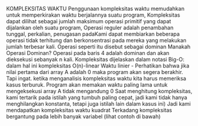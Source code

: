 KOMPLEKSITAS WAKTU Penggunaan kompleksitas waktu memudahkan untuk memperkirakan waktu berjalannya suatu program, Kompleksitas dapat dilihat sebagai jumlah maksimum operasi primitif yang dapat dijalankan oleh suatu program, Operasi reguler adalah penambahan tunggal, perkalian, penugasan padaKami dapat membiarkan beberapa operasi tidak terhitung dan berkonsentrasi pada mereka yang melakukan jumlah terbesar kali. Operasi seperti itu disebut sebagai dominan
Manakah Operasi Dominan? Operasi pada baris 4 adalah dominan dan akan dieksekusi sebanyak n kali. Kompleksitas dijelaskan dalam notasi Big-O: dalam hal ini kompleksitas O(n)-linear
Waktu linier - Perhatikan bahwa jika nilai pertama dari array A adalah 0 maka program akan segera berakhir. Tapi ingat. ketika menganalisis kompleksitas waktu kita harus memeriksa kasus terburuk. Program akan memakan waktu paling lama untuk mengeksekusi array A tidak mengandung 0
Saat menghitung kompleksitas, kami tertarik pada istilah yang tumbuh paling cepat, jadi kami tidak hanya menghilangkan konstanta, tetapi juga istilah lain dalam kasus ini) Jadi kami mendapatkan kompleksitas waktu kuadrat Terkadang kompleksitas bergantung pada lebih banyak variabel (lihat contoh di bawah)